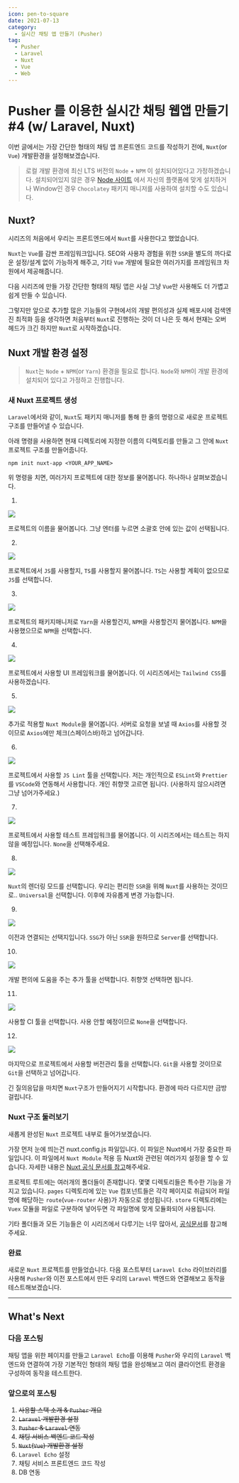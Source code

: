 ```yaml
---
icon: pen-to-square
date: 2021-07-13
category:
  - 실시간 채팅 앱 만들기 (Pusher)
tag:
  - Pusher
  - Laravel
  - Nuxt
  - Vue
  - Web
---
```


# Pusher 를 이용한 실시간 채팅 웹앱 만들기 #4 (w/ Laravel, Nuxt)

이번 글에서는 가장 간단한 형태의 채팅 앱 프론트엔드 코드를 작성하기 전에, `Nuxt`(or `Vue`) 개발환경을 설정해보겠습니다.

> 로컬 개발 환경에 최신 LTS 버전의 `Node` + `NPM` 이 설치되어있다고 가정하겠습니다. 설치되어있지 않은 경우 [Node 사이트](https://nodejs.org/ko/) 에서 자신의 플랫폼에 맞게 설치하거나 Window인 경우 `Chocolatey` 패키지 매니저를 사용하여 설치할 수도 있습니다.

## Nuxt?

시리즈의 처음에서 우리는 프론트엔드에서 `Nuxt`를 사용한다고 했었습니다.

`Nuxt`는 `Vue`를 감싼 프레임워크입니다. SEO와 사용자 경험을 위한 `SSR`을 별도의 까다로운 설정/설계 없이 가능하게 해주고, 기타 `Vue` 개발에 필요한 여러가지를 프레임워크 차원에서 제공해줍니다. 

다음 시리즈에 만들 가장 간단한 형태의 채팅 앱은 사실 그냥 `Vue`만 사용해도 더 가볍고 쉽게 만들 수 있습니다.

그렇지만 앞으로 추가할 많은 기능들의 구현에서의 개발 편의성과 실제 배포시에 검색엔진 최적화 등을 생각하면 처음부터 `Nuxt`로 진행하는 것이 더 나은 듯 해서 현재는 오버헤드가 크긴 하지만 `Nuxt`로 시작하겠습니다.

## Nuxt 개발 환경 설정

> `Nuxt`는 `Node` + `NPM`(or `Yarn`) 환경을 필요로 합니다. `Node`와 `NPM`이 개발 환경에 설치되어 있다고 가정하고 진행합니다.

### 새 Nuxt 프로젝트 생성

`Laravel`에서와 같이, `Nuxt`도 패키지 매니저를 통해 한 줄의 명령으로 새로운 프로젝트 구조를 만들어낼 수 있습니다.

아래 명령을 사용하면 현재 디렉토리에 지정한 이름의 디렉토리를 만들고 그 안에 `Nuxt` 프로젝트 구조를 만들어줍니다.

```
npm init nuxt-app <YOUR_APP_NAME>
```

위 명령을 치면, 여러가지 프로젝트에 대한 정보를 물어봅니다. 하나하나 살펴보겠습니다.

1. 
![](https://images.velog.io/images/bdu00chch/post/72aff123-11ac-4e10-88ab-b2ccea408bbc/image.png)

프로젝트의 이름을 물어봅니다. 그냥 엔터를 누르면 소괄호 안에 있는 값이 선택됩니다.

2.
![](https://images.velog.io/images/bdu00chch/post/9a8b8fc7-5e22-4522-b602-939d5a3189b3/image.png)

프로젝트에서 `JS`를 사용할지, `TS`를 사용할지 물어봅니다. `TS`는 사용할 계획이 없으므로 `JS`를 선택합니다.

3.
![](https://images.velog.io/images/bdu00chch/post/ae3d18f1-d065-49f6-9bbc-06bebef69fe2/image.png)

프로젝트의 패키지매니저로 `Yarn`을 사용할건지, `NPM`을 사용할건지 물어봅니다. `NPM`을 사용했으므로 `NPM`을 선택합니다.

4.
![](https://images.velog.io/images/bdu00chch/post/db1608e0-631c-4b7f-95e5-aaa4d736b9a6/image.png)

프로젝트에서 사용할 UI 프레임워크를 물어봅니다. 이 시리즈에서는 `Tailwind CSS`를 사용하겠습니다.

5.
![](https://images.velog.io/images/bdu00chch/post/9f71de52-01e9-4098-92b8-255999fe953c/image.png)

추가로 적용할 `Nuxt Module`을 물어봅니다. 서버로 요청을 보낼 때 `Axios`를 사용할 것이므로 `Axios`에만 체크(스페이스바)하고 넘어갑니다.

6. 
![](https://images.velog.io/images/bdu00chch/post/dbfab703-9373-4f19-ad4d-a008b6c3d815/image.png)

프로젝트에서 사용할 `JS Lint` 툴을 선택합니다. 저는 개인적으로 `ESLint`와 `Prettier`를 `VSCode`와 연동해서 사용합니다. 개인 취향껏 고르면 됩니다.
(사용하지 않으시려면 그냥 넘어가주세요.)

7.
![](https://images.velog.io/images/bdu00chch/post/a4e4c469-d23c-4bc4-b1e5-ab9c92c5e748/image.png)

프로젝트에서 사용할 테스트 프레임워크를 물어봅니다. 이 시리즈에서는 테스트는 하지 않을 예정입니다. `None`을 선택해주세요.

8.
![](https://images.velog.io/images/bdu00chch/post/ebb25349-5cd1-4850-874c-5c45455c92be/image.png)

`Nuxt`의 렌더링 모드를 선택합니다. 우리는 편리한 `SSR`을 위해 `Nuxt`를 사용하는 것이므로.. `Universal`을 선택합니다. 이후에 자유롭게 변경 가능합니다.

9.
![](https://images.velog.io/images/bdu00chch/post/52a68e78-e95e-487c-8d3a-fdd40953643b/image.png)

이전과 연결되는 선택지입니다. `SSG`가 아닌 `SSR`을 원하므로 `Server`를 선택합니다.

10.
![](https://images.velog.io/images/bdu00chch/post/c9a46eeb-deac-445c-81f4-e61d4a3bf6e0/image.png)

개발 편의에 도움을 주는 추가 툴을 선택합니다. 취향껏 선택하면 됩니다.

11.
![](https://images.velog.io/images/bdu00chch/post/0bf325b6-4752-4e12-a286-ca2a831953b2/image.png)

사용할 CI 툴을 선택합니다. 사용 안할 예정이므로 `None`을 선택합니다.

12.
![](https://images.velog.io/images/bdu00chch/post/da4677ee-e07e-4393-9a08-8dbcce10399f/image.png)

마지막으로 프로젝트에서 사용할 버전관리 툴을 선택합니다. `Git`을 사용할 것이므로 `Git`을 선택하고 넘어갑니다.

긴 질의응답을 마치면 `Nuxt`구조가 만들어지기 시작합니다. 환경에 따라 다르지만 금방 걸립니다.

### Nuxt 구조 둘러보기

새롭게 완성된 `Nuxt` 프로젝트 내부로 들어가보겠습니다.

가장 먼저 눈에 띄는건 nuxt.config.js 파일입니다. 이 파일은 Nuxt에서 가장 중요한 파일입니다. 이 파일에서 `Nuxt Module` 적용 등 Nuxt와 관련된 여러가지 설정을 할 수 있습니다. 자세한 내용은 [Nuxt 공식 문서를 참고](https://ko.nuxtjs.org/docs/2.x/features/configuration)해주세요.

프로젝트 루트에는 여러개의 폴더들이 존재합니다. 몇몇 디렉토리들은 특수한 기능을 가지고 있습니다. `pages` 디렉토리에 있는 `Vue` 컴포넌트들은 각각 페이지로 취급되어 파일명에 해당하는 `route`(`vue-router` 사용)가 자동으로 생성됩니다. `store` 디렉토리에는 `Vuex` 모듈을 파일로 구분하여 넣어두면 각 파일명에 맞게 모듈화되어 사용됩니다.

기타 폴더들과 모든 기능들은 이 시리즈에서 다루기는 너무 많아서, [공식문서](https://ko.nuxtjs.org/docs/2.x/get-started/directory-structure)를 참고해주세요.

### 완료

새로운 `Nuxt` 프로젝트를 만들었습니다. 다음 포스트부터 `Laravel Echo` 라이브러리를 사용해 `Pusher`와 이전 포스트에서 만든 우리의 `Laravel` 백엔드와 연결해보고 동작을 테스트해보겠습니다.

---

## What's Next

### 다음 포스팅

채팅 앱을 위한 페이지를 만들고 `Laravel Echo`를 이용해 `Pusher`와 우리의 `Laravel` 백엔드와 연결하여 가장 기본적인 형태의 채팅 앱을 완성해보고 여러 클라이언트 환경을 구성하여 동작을 테스트한다.

### 앞으로의 포스팅

1. ~~사용할 스택 소개 & `Pusher` 개요~~
2. ~~`Laravel` 개발환경 설정~~
3. ~~`Pusher` & `Laravel` 연동~~
4. ~~채팅 서비스 백엔드 코드 작성~~
5. ~~`Nuxt`(`Vue`) 개발환경 설정~~
6. `Laravel Echo` 설정
7. 채팅 서비스 프론트엔드 코드 작성
8. DB 연동
